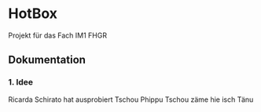 # HotBox
 Projekt für das Fach IM1 FHGR

## Dokumentation
### 1. Idee
Ricarda Schirato hat ausprobiert
Tschou  Phippu
Tschou zäme hie isch Tänu

